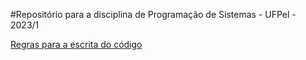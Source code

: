 #Repositório para a disciplina de Programação de Sistemas - UFPel - 2023/1

[Regras para a escrita do código](../main/Regras-de-escrita.MD)
